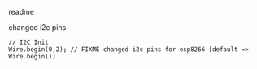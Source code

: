 readme

changed i2c pins

```
// I2C Init
Wire.begin(0,2); // FIXME changed i2c pins for esp8266 [default => Wire.begin()]
```
